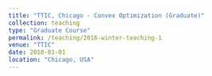 ```yaml
---
title: "TTIC, Chicago - Convex Optimization (Graduate)"
collection: teaching
type: "Graduate Course"
permalink: /teaching/2018-winter-teaching-1
venue: "TTIC"
date: 2018-01-01
location: "Chicago, USA"
---
```


